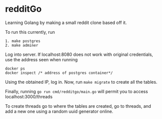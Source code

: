 # redditGo

Learning Golang by making a small reddit clone based off it.

To run this currently, run 
```
1. make postgres
2. make adminer
```
Log into server. If localhost:8080 does not work with original credentials, use the address seen when running 
```
docker ps
docker inspect /* address of postgres container*/
```
Using the obtained IP, log in.
Now, run ```make migrate``` to create all the tables.

Finally, running ```go run cmd/redditgo/main.go``` will permit you to access localhost:3000/threads 

To create threads go to where the tables are created, go to threads, and add a new one using a random uuid generator online. 
